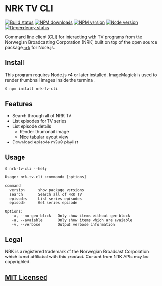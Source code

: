 # NRK TV CLI

[![Build status](https://img.shields.io/wercker/ci/567f216a1e29124443152a2e.svg "Build status")](https://app.wercker.com/project/bykey/2e67fadd89cd086636c37bdfccdb0e96)
[![NPM downloads](https://img.shields.io/npm/dm/nrk-tv-cli.svg "NPM downloads")](https://www.npmjs.com/package/nrk-tv-cli)
[![NPM version](https://img.shields.io/npm/v/nrk-tv-cli.svg "NPM version")](https://www.npmjs.com/package/nrk-tv-cli)
[![Node version](https://img.shields.io/node/v/nrk-tv-cli.svg "Node version")](https://www.npmjs.com/package/nrk-tv-cli)
[![Dependency status](https://img.shields.io/david/Starefossen/nrk-tv-cli.svg "Dependency status")](https://david-dm.org/Starefossen/nrk-tv-cli)

Command line client (CLI) for interacting with TV programs from the Norwegian
Broadcasting Corporation (NRK) built on top of the open source package
[`nrk`](https://github.com/Starefossen/node-nrk) for Node.js.

## Install

This program requires Node.js v4 or later installed. ImageMagick is used to
render thumbnail images inside the terminal.

```console
$ npm install nrk-tv-cli
```

## Features

* Search through all of NRK TV
* List episodes for TV series
* List episode details
  * Render thumbnail image
  * Nice tabular layout view
* Download episode m3u8 playlist

## Usage

```console
$ nrk-tv-cli --help

Usage: nrk-tv-cli <command> [options]

command
  version      show package versions
  search       Search all of NRK TV
  episodes     List series episodes
  episode      Get series episode

Options:
   -x, --no-geo-block   Only show items without geo-block
   -a, --avaiable       Only show items which are avaiable
   -v, --verbose        Output verbose information
```

## Legal

NRK is a registered trademark of the Norwegian Broadcast Corporation which is
not affiliated with this product. Content from NRK APIs may be copyrighted.

## [MIT Licensed](https://github.com/Starefossen/nrk-tv-cli/blob/master/LICENSE)

